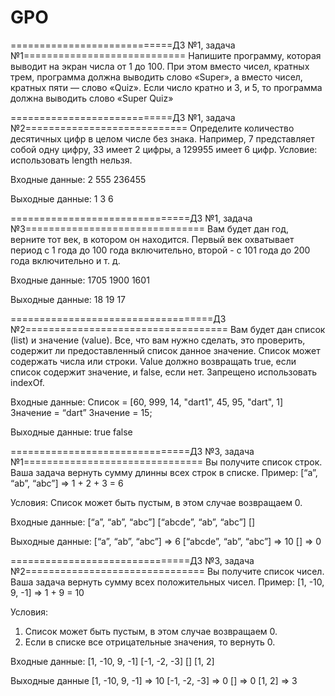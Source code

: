 # GPO
============================ДЗ №1, задача №1============================
Напишите программу, которая выводит на экран числа от 1 до 100. При этом вместо чисел, кратных 
трем, программа должна выводить слово «Super», а вместо чисел, кратных пяти — слово «Quiz». 
Если число кратно и 3, и 5, то программа должна выводить слово «Super Quiz»

============================ДЗ №1, задача №2============================
Определите количество десятичных цифр в целом числе без знака.
Например, 7 представляет собой одну цифру, 33 имеет 2 цифры, а 129955 имеет 6 цифр.
Условие: использовать length нельзя.

Входные данные:
2
555
236455

Выходные данные:
1
3
6

===============================ДЗ №1, задача №3===============================
Вам будет дан год, верните тот век, в котором он находится. Первый век охватывает 
период с 1 года до 100 года включительно, второй - с 101 года до 200 года включительно и т. д.

Входные данные:
1705
1900
1601

Выходные данные:
18
19
17

===================================ДЗ №2===================================
Вам будет дан список (list) и значение (value). Все, что вам нужно сделать, это проверить, 
содержит ли предоставленный список данное значение.
Список может содержать числа или строки. Value должно возвращать true, если список содержит 
значение, и false, если нет. Запрещено использовать indexOf.

Входные данные:
Список = [60, 999, 14, "dart1", 45, 95, "dart", 1]
Значение = “dart”
Значение = 15;

Выходные данные:
true
false

===============================ДЗ №3, задача №1===============================
Вы получите список строк. Ваша задача вернуть сумму длинны всех строк в списке.
Пример: [“a”, “ab”, “abc”] => 1 + 2 + 3 = 6

Условия:
Список может быть пустым, в этом случае возвращаем 0.

Входные данные:
[“a”, “ab”, “abc”]
[“abcde”, “ab”, “abc”]
[]

Выходные данные:
[“a”, “ab”, “abc”] => 6
[“abcde”, “ab”, “abc”] => 10
[] => 0

===============================ДЗ №3, задача №2===============================
Вы получите список чисел. Ваша задача вернуть сумму всех положительных чисел.
Пример: [1, -10, 9, -1] => 1 + 9 = 10

Условия:
1. Список может быть пустым, в этом случае возвращаем 0.
2. Если в списке все отрицательные значения, то вернуть 0.

Входные данные:
[1, -10, 9, -1]
[-1, -2, -3]
[]
[1, 2]

Выходные данные
[1, -10, 9, -1] => 10
[-1, -2, -3] => 0
[] => 0
[1, 2] => 3
